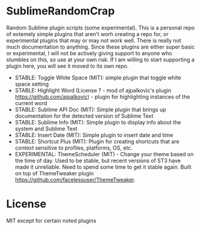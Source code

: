 SublimeRandomCrap
=================

Random Sublime plugin scripts (some experimental).  This is a personal repo of extemely simple plugins that aren't worh creating a repo for, or experimental plugins that may or may not work well.  There is really not much documentation to anything.  Since these plugins are either super basic or experimental, I will not be actively giving support to anyone who stumbles on this, so use at your own risk.  If I am willing to start supporting a plugin here, you will see it moved to its own repo.

- STABLE: Toggle White Space (MIT): simple plugin that toggle white space setting
- STABLE: Highlight Word (License ? - mod of ajpalkovic's plugin https://github.com/ajpalkovic) - plugin for highlighting instances of the current word
- STABLE: Sublime API Doc (MIT): Simple plugin that brings up documentation for the detected version of Sublime Text
- STABLE: Sublime Info (MIT): Simple plugin to display info about the system and Sublime Text
- STABLE: Insert Date (MIT): Simple plugin to insert date and time
- STABLE: Shortcut Plus (MIT): Plugin for creating shortcuts that are context sensitive to profiles, platforms, OS, etc.
- EXPERIMENTAL: ThemeScheduler (MIT) - Change your theme based on the time of day.  Used to be stable, but recent versions of ST3 have made it unreliable.  Need to spend some time to get it stable again.  Built on top of ThemeTweaker plugin https://github.com/facelessuser/ThemeTweaker.

# License
MIT except for certain noted plugins
